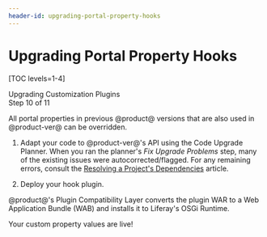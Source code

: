 ```yaml
---
header-id: upgrading-portal-property-hooks
---
```


# Upgrading Portal Property Hooks

[TOC levels=1-4]

<div class="learn-path-step">
    <p>Upgrading Customization Plugins<br>Step 10 of 11</p>
</div>

All portal properties in previous @product@ versions that are also used in
@product-ver@ can be overridden.

1.  Adapt your code to @product-ver@'s API using the Code Upgrade Planner. When
    you ran the planner's *Fix Upgrade Problems* step, many of the existing
    issues were autocorrected/flagged. For any remaining errors, consult the
    [Resolving a Project's Dependencies](/docs/tutorials/7-2/-/knowledge_base/t/resolving-a-projects-dependencies)
    article.

2.  Deploy your hook plugin.

@product@'s Plugin Compatibility Layer converts the plugin WAR to a Web
Application Bundle (WAB) and installs it to Liferay's OSGi Runtime.

Your custom property values are live!
